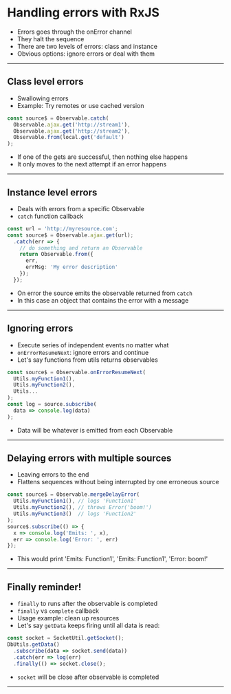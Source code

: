 # Handling errors with RxJS

- Errors goes through the onError channel
- They halt the sequence
- There are two levels of errors: class and instance
- Obvious options: ignore errors or deal with them

---

## Class level errors

- Swallowing errors
- Example: Try remotes or use cached version

```ts
const source$ = Observable.catch(
  Observable.ajax.get('http://stream1'),
  Observable.ajax.get('http://stream2'),
  Observable.from(local.get('default')
);
```

- If one of the gets are successful, then nothing else happens
- It only moves to the next attempt if an error happens

---

## Instance level errors

- Deals with errors from a specific Observable
- `catch` function callback

```ts 
const url = 'http://myresource.com';
const source$ = Observable.ajax.get(url);
  .catch(err => {
    // do something and return an Observable
    return Observable.from({
      err,
      errMsg: 'My error description'
    });
  });
```
- On error the source emits the observable returned from `catch`
- In this case an object that contains the error with a message

---

## Ignoring errors

- Execute series of independent events no matter what
- `onErrorResumeNext`: ignore errors and continue
- Let's say functions from utils returns observables

```ts
const source$ = Observable.onErrorResumeNext(
  Utils.myFunction1(),
  Utils.myFunction2(),
  Utils...
);
const log = source.subscribe(
  data => console.log(data)
);
```

- Data will be whatever is emitted from each Observable 

---

## Delaying errors with multiple sources

- Leaving errors to the end
- Flattens sequences without being interrupted by one erroneous source

```ts
const source$ = Observable.mergeDelayError(
  Utils.myFunction1(), // logs 'Function1'
  Utils.myFunction2(), // throws Error('boom!')
  Utils.myFunction3()  // logs 'Function2'
);
source$.subscribe(() => {
  x => console.log('Emits: ', x),
  err => console.log('Error: ', err)
});
```

- This would print 'Emits: Function1', 'Emits: Function1', 'Error: boom!'

---

## Finally reminder!

- `finally` to runs after the observable is completed
- `finally` vs `complete` callback
- Usage example: clean up resources
- Let's say `getData` keeps firing until all data is read: 

```ts
const socket = SocketUtil.getSocket();
DbUtils.getData()
  .subscribe(data => socket.send(data))
  .catch(err => log(err)
  .finally(() => socket.close();
```

- `socket` will be close after observable is completed

---

